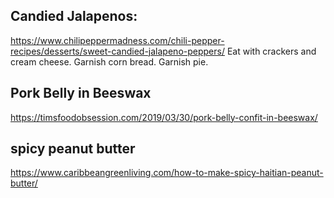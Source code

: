 ## Candied Jalapenos: 
https://www.chilipeppermadness.com/chili-pepper-recipes/desserts/sweet-candied-jalapeno-peppers/
Eat with crackers and cream cheese.
Garnish corn bread.
Garnish pie.

## Pork Belly in Beeswax
https://timsfoodobsession.com/2019/03/30/pork-belly-confit-in-beeswax/

## spicy peanut butter

https://www.caribbeangreenliving.com/how-to-make-spicy-haitian-peanut-butter/
